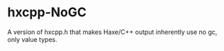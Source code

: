 # hxcpp-NoGC
A version of hxcpp.h that makes Haxe/C++ output inherently use no gc, only value types.
